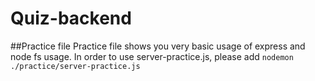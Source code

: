 # Quiz-backend

##Practice file 
Practice file shows you very basic usage of express and node fs usage.
In order to use server-practice.js, please add `nodemon ./practice/server-practice.js`

